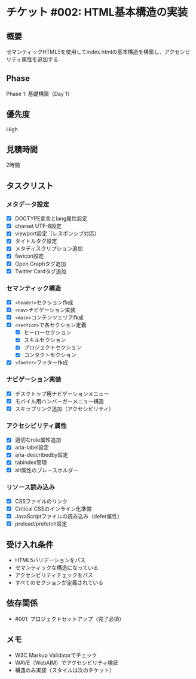 # チケット #002: HTML基本構造の実装

## 概要
セマンティックHTML5を使用してindex.htmlの基本構造を構築し、アクセシビリティ属性を追加する

## Phase
Phase 1: 基礎構築（Day 1）

## 優先度
High

## 見積時間
2時間

## タスクリスト

### メタデータ設定
- [x] DOCTYPE宣言とlang属性設定
- [x] charset UTF-8設定
- [x] viewport設定（レスポンシブ対応）
- [x] タイトルタグ設定
- [x] メタディスクリプション追加
- [x] favicon設定
- [x] Open Graphタグ追加
- [x] Twitter Cardタグ追加

### セマンティック構造
- [x] `<header>`セクション作成
- [x] `<nav>`ナビゲーション実装
- [x] `<main>`コンテンツエリア作成
- [x] `<section>`で各セクション定義
  - [x] ヒーローセクション
  - [x] スキルセクション
  - [x] プロジェクトセクション
  - [x] コンタクトセクション
- [x] `<footer>`フッター作成

### ナビゲーション実装
- [x] デスクトップ用ナビゲーションメニュー
- [x] モバイル用ハンバーガーメニュー構造
- [x] スキップリンク追加（アクセシビリティ）

### アクセシビリティ属性
- [x] 適切なrole属性追加
- [x] aria-label設定
- [x] aria-describedby設定
- [x] tabindex管理
- [x] alt属性のプレースホルダー

### リソース読み込み
- [x] CSSファイルのリンク
- [x] Critical CSSのインライン化準備
- [x] JavaScriptファイルの読み込み（defer属性）
- [x] preload/prefetch設定

## 受け入れ条件
- HTML5バリデーションをパス
- セマンティックな構造になっている
- アクセシビリティチェックをパス
- すべてのセクションが定義されている

## 依存関係
- #001: プロジェクトセットアップ（完了必須）

## メモ
- W3C Markup Validatorでチェック
- WAVE（WebAIM）でアクセシビリティ検証
- 構造のみ実装（スタイルは次のチケット）